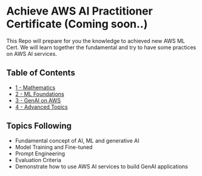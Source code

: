 # Achieve AWS AI Practitioner Certificate (Coming soon..)
This Repo will prepare for you the knowledge to achieved new AWS ML Cert. We will learn together the fundamental and try to have some practices on AWS AI services.

## Table of Contents
- [1 - Mathematics](https://github.com/khanhvg/achieved_aws_ai_practioner/tree/main/1-mathematics)
- [2 - ML Foundations](https://github.com/khanhvg/achieved_aws_ai_practioner/tree/main/2-ml-foundations)
- [3 - GenAI on AWS](https://github.com/khanhvg/achieved_aws_ai_practioner/tree/main/3-genai-on-aws)
- [4 - Advanced Topics](https://github.com/khanhvg/achieved_aws_ai_practioner/tree/main/4-advanced-topics)

## Topics Following
- Fundamental concept of AI, ML and generative AI
- Model Training and Fine-tuned
- Prompt Engineering
- Evaluation Criteria
- Demonstrate how to use AWS AI services to build GenAI applications
